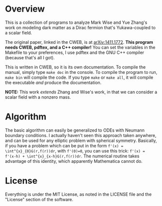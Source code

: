 # Overview

This is a collection of programs to analyze Mark Wise and Yue Zhang's
work on modeling dark matter as a Dirac fermion that's Yukawa-coupled to
a scalar field.

The original paper, linked in the CWEB, is at
[arXiv:1411.1772](http://arxiv.org/abs/1411.1772). **This program needs
CWEB, pdftex, and a C++ compiler!** You can set the variables in the
Makefile to your preferences, I use pdftex and the GNU C++ compiler
(because that's all I got).

This is written in CWEB, so it is its own documentation. To compile the
manual, simply type `make doc` in the console. To compile the program to
run, `make bin` will compile the code. If you type `make` or `make all`,
it will compile the executable *and* produce the documentation.

**NOTE:** This work *extends* Zhang and Wise's work, in that we can
consider a scalar field with a nonzero mass.

# Algorithm

The basic algorithm can easily be generalized to ODEs with Neumann
boundary conditions. I actually haven't seen this approach taken
anywhere, and can be used for any elliptic problem with spherical
symmetry. Basically, if you have a problem which can be put in the form
`f'(x) = \int^{x}_{0}G(r,f(r))dr`, with `f'(0)=0`, you can use this
trick: `f'(x) = f'(x-h) + \int^{x}_{x-h}G(r,f(r))dr`. The numerical
routine takes advantage of this identity, which apparently Mathematica
cannot do.

# License

Everything is under the MIT License, as noted in the LICENSE file and
the "License" section of the software.
